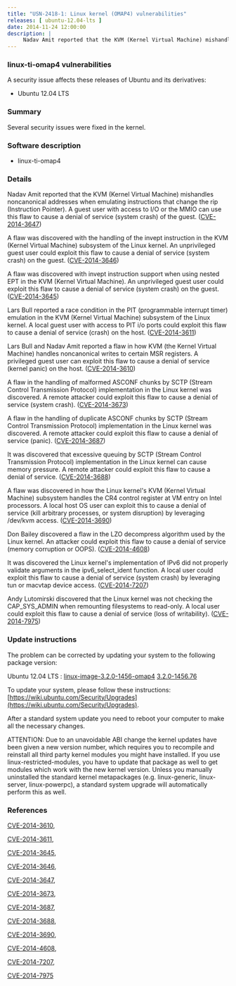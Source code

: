 ```yaml
---
title: "USN-2418-1: Linux kernel (OMAP4) vulnerabilities"
releases: [ ubuntu-12.04-lts ]
date: 2014-11-24 12:00:00
description: |
     Nadav Amit reported that the KVM (Kernel Virtual Machine) mishandles noncanonical addresses when emulating instructions that change the rip (Instruction Pointer). A guest user with access to I/O or the MMIO can use this flaw to cause a denial of service (system crash) of the guest. ([CVE-2014-3647](http://people.ubuntu.com/~ubuntu-security/cve/CVE-2014-3647))
--- 
```

 
### linux-ti-omap4 vulnerabilities

A security issue affects these releases of Ubuntu and its derivatives:

* Ubuntu 12.04 LTS

### Summary

Several security issues were fixed in the kernel. 

### Software description

* linux-ti-omap4 

### Details

 Nadav Amit reported that the KVM (Kernel Virtual Machine) mishandles noncanonical addresses when emulating instructions that change the rip (Instruction Pointer). A guest user with access to I/O or the MMIO can use this flaw to cause a denial of service (system crash) of the guest. ([CVE-2014-3647](http://people.ubuntu.com/~ubuntu-security/cve/CVE-2014-3647))

A flaw was discovered with the handling of the invept instruction in the KVM (Kernel Virtual Machine) subsystem of the Linux kernel. An unprivileged guest user could exploit this flaw to cause a denial of service (system crash) on the guest. ([CVE-2014-3646](http://people.ubuntu.com/~ubuntu-security/cve/CVE-2014-3646))

A flaw was discovered with invept instruction support when using nested EPT in the KVM (Kernel Virtual Machine). An unprivileged guest user could exploit this flaw to cause a denial of service (system crash) on the guest. ([CVE-2014-3645](http://people.ubuntu.com/~ubuntu-security/cve/CVE-2014-3645))

Lars Bull reported a race condition in the PIT (programmable interrupt timer) emulation in the KVM (Kernel Virtual Machine) subsystem of the Linux kernel. A local guest user with access to PIT i/o ports could exploit this flaw to cause a denial of service (crash) on the host. ([CVE-2014-3611](http://people.ubuntu.com/~ubuntu-security/cve/CVE-2014-3611))

Lars Bull and Nadav Amit reported a flaw in how KVM (the Kernel Virtual Machine) handles noncanonical writes to certain MSR registers. A privileged guest user can exploit this flaw to cause a denial of service (kernel panic) on the host. ([CVE-2014-3610](http://people.ubuntu.com/~ubuntu-security/cve/CVE-2014-3610))

A flaw in the handling of malformed ASCONF chunks by SCTP (Stream Control Transmission Protocol) implementation in the Linux kernel was discovered. A remote attacker could exploit this flaw to cause a denial of service (system crash). ([CVE-2014-3673](http://people.ubuntu.com/~ubuntu-security/cve/CVE-2014-3673))

A flaw in the handling of duplicate ASCONF chunks by SCTP (Stream Control Transmission Protocol) implementation in the Linux kernel was discovered. A remote attacker could exploit this flaw to cause a denial of service (panic). ([CVE-2014-3687](http://people.ubuntu.com/~ubuntu-security/cve/CVE-2014-3687))

It was discovered that excessive queuing by SCTP (Stream Control Transmission Protocol) implementation in the Linux kernel can cause memory pressure. A remote attacker could exploit this flaw to cause a denial of service. ([CVE-2014-3688](http://people.ubuntu.com/~ubuntu-security/cve/CVE-2014-3688))

A flaw was discovered in how the Linux kernel&#39;s KVM (Kernel Virtual Machine) subsystem handles the CR4 control register at VM entry on Intel processors. A local host OS user can exploit this to cause a denial of service (kill arbitrary processes, or system disruption) by leveraging /dev/kvm access. ([CVE-2014-3690](http://people.ubuntu.com/~ubuntu-security/cve/CVE-2014-3690))

Don Bailey discovered a flaw in the LZO decompress algorithm used by the Linux kernel. An attacker could exploit this flaw to cause a denial of service (memory corruption or OOPS). ([CVE-2014-4608](http://people.ubuntu.com/~ubuntu-security/cve/CVE-2014-4608))

It was discovered the Linux kernel&#39;s implementation of IPv6 did not properly validate arguments in the ipv6_select_ident function. A local user could exploit this flaw to cause a denial of service (system crash) by leveraging tun or macvtap device access. ([CVE-2014-7207](http://people.ubuntu.com/~ubuntu-security/cve/CVE-2014-7207))

Andy Lutomirski discovered that the Linux kernel was not checking the CAP_SYS_ADMIN when remounting filesystems to read-only. A local user could exploit this flaw to cause a denial of service (loss of writability). ([CVE-2014-7975](http://people.ubuntu.com/~ubuntu-security/cve/CVE-2014-7975)) 

### Update instructions

The problem can be corrected by updating your system to the following package version:

Ubuntu 12.04 LTS
 : [linux-image-3.2.0-1456-omap4](https://launchpad.net/ubuntu/+source/linux-ti-omap4) <span> [3.2.0-1456.76](https://launchpad.net/ubuntu/+source/linux-ti-omap4/3.2.0-1456.76) </span> 

To update your system, please follow these instructions: [https://wiki.ubuntu.com/Security/Upgrades](https://wiki.ubuntu.com/Security/Upgrades).

After a standard system update you need to reboot your computer to make all the necessary changes.

ATTENTION: Due to an unavoidable ABI change the kernel updates have been given a new version number, which requires you to recompile and reinstall all third party kernel modules you might have installed. If you use linux-restricted-modules, you have to update that package as well to get modules which work with the new kernel version. Unless you manually uninstalled the standard kernel metapackages (e.g. linux-generic, linux-server, linux-powerpc), a standard system upgrade will automatically perform this as well. 

### References

 [CVE-2014-3610](http://people.ubuntu.com/~ubuntu-security/cve/CVE-2014-3610), 

 [CVE-2014-3611](http://people.ubuntu.com/~ubuntu-security/cve/CVE-2014-3611), 

 [CVE-2014-3645](http://people.ubuntu.com/~ubuntu-security/cve/CVE-2014-3645), 

 [CVE-2014-3646](http://people.ubuntu.com/~ubuntu-security/cve/CVE-2014-3646), 

 [CVE-2014-3647](http://people.ubuntu.com/~ubuntu-security/cve/CVE-2014-3647), 

 [CVE-2014-3673](http://people.ubuntu.com/~ubuntu-security/cve/CVE-2014-3673), 

 [CVE-2014-3687](http://people.ubuntu.com/~ubuntu-security/cve/CVE-2014-3687), 

 [CVE-2014-3688](http://people.ubuntu.com/~ubuntu-security/cve/CVE-2014-3688), 

 [CVE-2014-3690](http://people.ubuntu.com/~ubuntu-security/cve/CVE-2014-3690), 

 [CVE-2014-4608](http://people.ubuntu.com/~ubuntu-security/cve/CVE-2014-4608), 

 [CVE-2014-7207](http://people.ubuntu.com/~ubuntu-security/cve/CVE-2014-7207), 

 [CVE-2014-7975](http://people.ubuntu.com/~ubuntu-security/cve/CVE-2014-7975)
 
